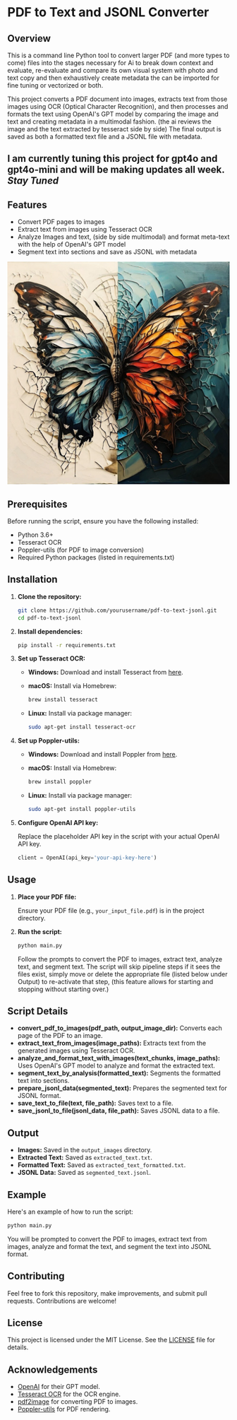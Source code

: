 # PDF to Text and JSONL Converter

## Overview

This is a command line Python tool to convert larger PDF (and more types to come) files into the stages necessary for Ai to break down context and evaluate, re-evaluate and compare its own visual system with photo and text copy and then exhaustively create metadata the can be imported for fine tuning or vectorized or both.  

This project converts a PDF document into images, extracts text from those images using OCR (Optical Character Recognition), and then processes and formats the text using OpenAI's GPT model by comparing the image and text and creating metadata in a multimodal fashion. (the ai reviews the image and the text extracted by tesseract side by side) The final output is saved as both a formatted text file and a JSONL file with metadata.  

## I am currently tuning this project for gpt4o and gpt4o-mini and will be making updates all week. ***Stay Tuned***

## Features

- Convert PDF pages to images
- Extract text from images using Tesseract OCR
- Analyze Images and text, (side by side multimodal) and format meta-text with the help of OpenAI's GPT model
- Segment text into sections and save as JSONL with metadata

![Transform](transform.jpg)

## Prerequisites

Before running the script, ensure you have the following installed:

- Python 3.6+
- Tesseract OCR
- Poppler-utils (for PDF to image conversion)
- Required Python packages (listed in requirements.txt)

## Installation

1. **Clone the repository:**

    ```sh
    git clone https://github.com/yourusername/pdf-to-text-jsonl.git
    cd pdf-to-text-jsonl
    ```

2. **Install dependencies:**

    ```sh
    pip install -r requirements.txt
    ```

3. **Set up Tesseract OCR:**

    - **Windows:** Download and install Tesseract from [here](https://github.com/tesseract-ocr/tesseract/wiki).
    - **macOS:** Install via Homebrew:

      ```sh
      brew install tesseract
      ```
    - **Linux:** Install via package manager:

      ```sh
      sudo apt-get install tesseract-ocr
      ```
4. **Set up Poppler-utils:**

    - **Windows:** Download and install Poppler from [here](http://blog.alivate.com.au/poppler-windows/).
    - **macOS:** Install via Homebrew:

      ```sh
      brew install poppler
      ```
    - **Linux:** Install via package manager:

      ```sh
      sudo apt-get install poppler-utils
      ```

5. **Configure OpenAI API key:**

    Replace the placeholder API key in the script with your actual OpenAI API key.

    ```python
    client = OpenAI(api_key='your-api-key-here')
    ```

## Usage

1. **Place your PDF file:**

    Ensure your PDF file (e.g., `your_input_file.pdf`) is in the project directory.

2. **Run the script:**

    ```sh
    python main.py
    ```

    Follow the prompts to convert the PDF to images, extract text, analyze text, and segment text.
    The script will skip pipeline steps if it sees the files exist, simply move or delete the appropriate file (listed below under Output) to re-activate that step,
    (this feature allows for starting and stopping without starting over.)

## Script Details

- **convert_pdf_to_images(pdf_path, output_image_dir):** Converts each page of the PDF to an image.
- **extract_text_from_images(image_paths):** Extracts text from the generated images using Tesseract OCR.
- **analyze_and_format_text_with_images(text_chunks, image_paths):** Uses OpenAI's GPT model to analyze and format the extracted text.
- **segment_text_by_analysis(formatted_text):** Segments the formatted text into sections.
- **prepare_jsonl_data(segmented_text):** Prepares the segmented text for JSONL format.
- **save_text_to_file(text, file_path):** Saves text to a file.
- **save_jsonl_to_file(jsonl_data, file_path):** Saves JSONL data to a file.

## Output

- **Images:** Saved in the `output_images` directory.
- **Extracted Text:** Saved as `extracted_text.txt`.
- **Formatted Text:** Saved as `extracted_text_formatted.txt`.
- **JSONL Data:** Saved as `segmented_text.jsonl`.

## Example

Here's an example of how to run the script:

```sh
python main.py
```

You will be prompted to convert the PDF to images, extract text from images, analyze and format the text, and segment the text into JSONL format.

## Contributing

Feel free to fork this repository, make improvements, and submit pull requests. Contributions are welcome!

## License

This project is licensed under the MIT License. See the [LICENSE](LICENSE) file for details.

## Acknowledgements

- [OpenAI](https://www.openai.com/) for their GPT model.
- [Tesseract OCR](https://github.com/tesseract-ocr/tesseract) for the OCR engine.
- [pdf2image](https://github.com/Belval/pdf2image) for converting PDF to images.
- [Poppler-utils](https://poppler.freedesktop.org/) for PDF rendering.

